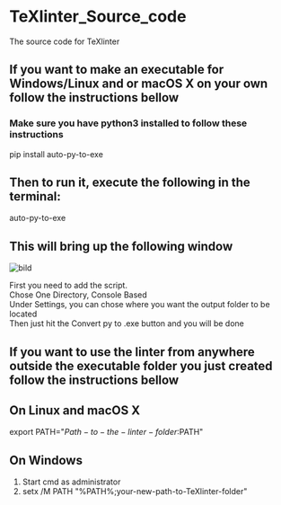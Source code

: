 # TeXlinter_Source_code
The source code for TeXlinter

## If you want to make an executable for Windows/Linux and or macOS X on your own follow the instructions bellow
### Make sure you have python3 installed to follow these instructions

pip install auto-py-to-exe

## Then to run it, execute the following in the terminal:
auto-py-to-exe

## This will bring up the following window
![bild](https://user-images.githubusercontent.com/99668019/158139599-f088a51e-0aec-4a39-bfd2-a7a72f8279ac.png)

First you need to add the script.\
Chose One Directory, Console Based\
Under Settings, you can chose where you want the output folder to be located\
Then just hit the Convert py to .exe button and you will be done

## If you want to use the linter from anywhere outside the executable folder you just created follow the instructions bellow
## On Linux and macOS X
export PATH="$Path-to-the-linter-folder:$PATH"

## On Windows
1. Start cmd as administrator
2. setx /M PATH "%PATH%;your-new-path-to-TeXlinter-folder"
